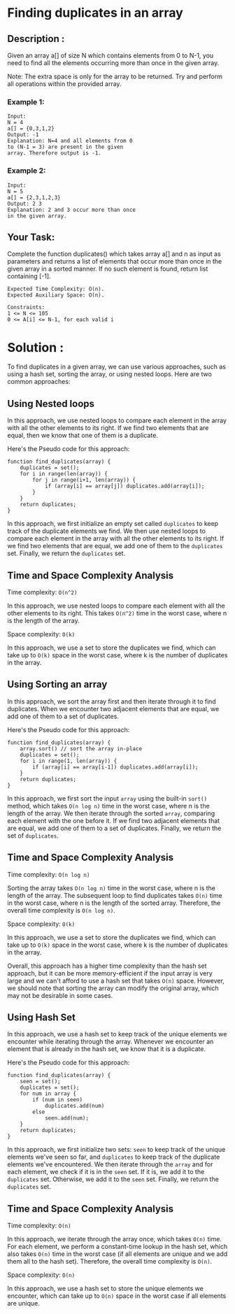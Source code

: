 # Finding duplicates in an array

## Description :

Given an array a[] of size N which contains elements from 0 to N-1, you need to find all the elements occurring more than once in the given array.

Note: The extra space is only for the array to be returned.
Try and perform all operations within the provided array.

### Example 1:

```
Input:
N = 4
a[] = {0,3,1,2}
Output: -1
Explanation: N=4 and all elements from 0
to (N-1 = 3) are present in the given
array. Therefore output is -1.
```

### Example 2:

```
Input:
N = 5
a[] = {2,3,1,2,3}
Output: 2 3
Explanation: 2 and 3 occur more than once
in the given array.
```

## Your Task:

Complete the function duplicates() which takes array a[] and n as input as parameters and returns a list of elements that occur more than once in the given array in a sorted manner. If no such element is found, return list containing [-1].

```
Expected Time Complexity: O(n).
Expected Auxiliary Space: O(n).

Constraints:
1 <= N <= 105
0 <= A[i] <= N-1, for each valid i
```

# Solution :

To find duplicates in a given array, we can use various approaches, such as using a hash set, sorting the array, or using nested loops. Here are two common approaches:

## Using Nested loops

In this approach, we use nested loops to compare each element in the array with all the other elements to its right. If we find two elements that are equal, then we know that one of them is a duplicate.

Here's the Pseudo code for this approach:
```
function find_duplicates(array) {
    duplicates = set();
    for i in range(len(array)) {
        for j in range(i+1, len(array)) {
            if (array[i] == array[j]) duplicates.add(array[i]);
        }
    }            
    return duplicates;
}
```

In this approach, we first initialize an empty set called `duplicates` to keep track of the duplicate elements we find. We then use nested loops to compare each element in the array with all the other elements to its right. If we find two elements that are equal, we add one of them to the `duplicates` set. Finally, we return the `duplicates` set.

## Time and Space Complexity Analysis

Time complexity: `O(n^2)`

In this approach, we use nested loops to compare each element with all the other elements to its right. This takes `O(n^2)` time in the worst case, where n is the length of the array.

Space complexity: `O(k)`

In this approach, we use a set to store the duplicates we find, which can take up to `O(k)` space in the worst case, where k is the number of duplicates in the array.

## Using Sorting an array

In this approach, we sort the array first and then iterate through it to find duplicates. When we encounter two adjacent elements that are equal, we add one of them to a set of duplicates.

Here's the Pseudo code for this approach:
```
function find_duplicates(array) {
    array.sort() // sort the array in-place
    duplicates = set();
    for i in range(1, len(array)) {
        if (array[i] == array[i-1]) duplicates.add(array[i]);
    }
    return duplicates;
}
```

In this approach, we first sort the input `array` using the built-in `sort()` method, which takes `O(n log n)` time in the worst case, where n is the length of the array. We then iterate through the sorted `array`, comparing each element with the one before it. If we find two adjacent elements that are equal, we add one of them to a set of duplicates. Finally, we return the set of `duplicates`.

## Time and Space Complexity Analysis

Time complexity: `O(n log n)`

Sorting the array takes `O(n log n)` time in the worst case, where n is the length of the array. The subsequent loop to find duplicates takes `O(n)` time in the worst case, where n is the length of the sorted array. Therefore, the overall time complexity is `O(n log n)`.

Space complexity: `O(k)`

In this approach, we use a set to store the duplicates we find, which can take up to `O(k)` space in the worst case, where k is the number of duplicates in the array.

Overall, this approach has a higher time complexity than the hash set approach, but it can be more memory-efficient if the input array is very large and we can't afford to use a hash set that takes `O(n)` space. However, we should note that sorting the array can modify the original array, which may not be desirable in some cases.

## Using Hash Set

In this approach, we use a hash set to keep track of the unique elements we encounter while iterating through the array. Whenever we encounter an element that is already in the hash set, we know that it is a duplicate.

Here's the Pseudo code for this approach:
```
function find_duplicates(array) {
    seen = set();
    duplicates = set();
    for num in array {
        if (num in seen)
            duplicates.add(num)
        else
            seen.add(num);
    }
    return duplicates;
}
```

In this approach, we first initialize two sets: `seen` to keep track of the unique elements we've seen so far, and `duplicates` to keep track of the duplicate elements we've encountered. We then iterate through the `array` and for each element, we check if it is in the `seen` set. If it is, we add it to the `duplicates` set. Otherwise, we add it to the `seen` set. Finally, we return the `duplicates` set.

## Time and Space Complexity Analysis

Time complexity: `O(n)`

In this approach, we iterate through the array once, which takes `O(n)` time. For each element, we perform a constant-time lookup in the hash set, which also takes `O(n)` time in the worst case (if all elements are unique and we add them all to the hash set). Therefore, the overall time complexity is `O(n)`.

Space complexity: `O(n)`

In this approach, we use a hash set to store the unique elements we encounter, which can take up to `O(n)` space in the worst case if all elements are unique.
